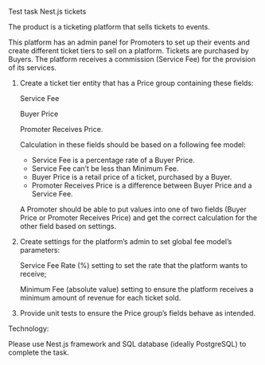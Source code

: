 Test task Nest.js tickets

The product is a ticketing platform that sells tickets to events.

This platform has an admin panel for Promoters to set up their events and create different ticket tiers to sell on a platform. Tickets are purchased by Buyers. The platform receives a commission (Service Fee) for the provision of its services.

1. Create a ticket tier entity that has a Price group containing these fields:

   Service Fee

   Buyer Price

   Promoter Receives Price. 

   Calculation in these fields should be based on a following fee model:

    - Service Fee is a percentage rate of a Buyer Price.
    - Service Fee can’t be less than Minimum Fee.
    - Buyer Price is a retail price of a ticket, purchased by a Buyer.
    - Promoter Receives Price is a difference between Buyer Price and a Service Fee.

   A Promoter should be able to put values into one of two fields (Buyer Price or Promoter Receives Price) and get the correct calculation for the other field based on settings.


1. Create settings for the platform’s admin to set global fee model’s parameters:

   Service Fee Rate (%) setting to set the rate that the platform wants to receive;

   Minimum Fee (absolute value) setting to ensure the platform receives a minimum amount of revenue for each ticket sold.

2. Provide unit tests to ensure the Price group’s fields behave as intended.

Technology:

Please use Nest.js framework and SQL database (ideally PostgreSQL) to complete the task.
